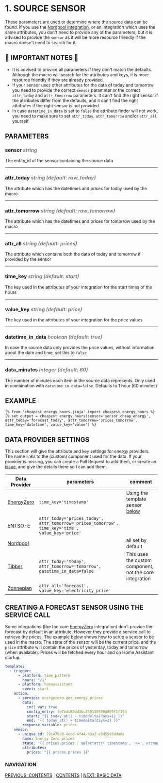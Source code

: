 # 1. SOURCE SENSOR

These parameters are used to determine where the source data can be found. If you use the [Nordpool integration](https://github.com/custom-components/nordpool), or an integration which uses the same attributes, you don't need to provide any of the parameters, but it is advised to provide the `sensor` as it will be more resource friendly if the macro doesn't need to search for it.

## 🚨 IMPORTANT NOTES 🚨
* It is advised to provice all parameters if they don't match the defaults. Although the macro will search for the attributes and keys, it is more resource friendly if they are already provided.
* If your sensor uses other attributes for the data of today and tomorrow you need to provide the correct `sensor` parameter or the correct `attr_today` and `attr_tomorrow` parameters. It can't find the right sensor if the atrributes differ from the defaults, and it can't find the right attributes if the right sensor is not provided.
* In case `datetime_in_data` is set to `false` the attribute finder will not work, you need to make sure to set `attr_today`, `attr_tomorrow` and/or `attr_all` yourself.

## PARAMETERS

### **sensor** <span style="color:grey">_string_</span>
The entity_id of the sensor containing the source data
***
### **attr_today** <span style="color:grey">_string (default: raw_today)_</span>
The attribute which has the datetimes and prices for today used by the macro
***
### **attr_tomorrow** <span style="color:grey">_string (default: raw_tomorrow)_</span>
The attribute which has the datetimes and prices for tomorrow used by the macro
***
### **attr_all** <span style="color:grey">_string (default: prices)_</span>
The attribute which contains both the data of today and tomorrow if provided by the sensor
***
### **time_key** <span style="color:grey">_string (default: start)_</span>
The key used in the attributes of your integration for the start times of the hours
***
### **value_key** <span style="color:grey">_string (default: price)_</span>
The key used in the attributes of your integration for the price values
***
### **datetime_in_data** <span style="color:grey">_boolean (default: true)_</span>
In case the source data only provides the price values, without information about the date and time, set this to `false`
***
### **data_minutes** <span style="color:grey">_integer (default: 60)_</span>
The number of minutes each item in the source data represents. Only used in combination with `datetime_in_data=false`. Defaults to 1 hour (60 minutes)

## EXAMPLE

```jinja
{% from 'cheapest_energy_hours.jinja' import cheapest_energy_hours %}
{% set output = cheapest_energy_hours(sensor='sensor.cheap_energy', attr_today='forecast_today', attr_tomorrow='prices_tomorrow', time_key='datetime', value_key='value') %}
```

## DATA PROVIDER SETTINGS

This section will give the attribute and key settings for energy providers. The name links to the (custom) component used for the data.
If your provider is missing, you can create a Pull Request to add them, or create an [issue](<https://github.com/TheFes/cheapest-energy-hours/issues/new>), and give the details there so I can add them.

|Data Provider|parameters|comment|
|---|---|---|
|[EnergyZero](<https://www.home-assistant.io/integrations/energyzero/>)|`time_key='timestamp'`|Using the template sensor [below](#creating-a-forecast-sensor-using-the-service-call)|
|[ENTSO-E](<https://github.com/JaccoR/hass-entso-e>)|`attr_today='prices_today', attr_tomorrow='prices_tomorrow', time_key='time', value_key='price'`||
|[Nordpool](<https://github.com/custom-components/nordpool>)||all set by default|
|[Tibber](<https://github.com/Danielhiversen/home_assistant_tibber_custom>)|`attr_today='today', attr_tomorrow='tomorrow', datetime_in_data=false`|This uses the custom component, not the core integration|
|[Zonneplan](<https://github.com/fsaris/home-assistant-zonneplan-one>)|`attr_all='forecast', value_key='electricity_price'`||

## CREATING A FORECAST SENSOR USING THE SERVICE CALL

Some integrations (like the core [EnergyZero](<https://www.home-assistant.io/integrations/energyzero/>) integration) don't provice the forecast by default in an attribute. However they provide a service call to retrieve the prices. The example below shows how to setup a sensor to be used in the macro. The state of the sensor will be the current price, and the `price` attribute will contain the prices of yesterday, today and tomorrow (when available). Prices will be fetched every hour and on Home Assistant startup.
```yaml
template:
  - trigger:
      - platform: time_pattern
        hours: "/1"
      - platform: homeassistant
        event: start
    action:
      - service: energyzero.get_energy_prices
        data:
          incl_vat: true
          config_entry: fe7bdc80dd3bc850138998d869f1f19d
          start: "{{ today_at() - timedelta(days=1) }}"
          end: "{{ today_at() + timedelta(days=2) }}"
        response_variable: prices
    sensor:
      - unique_id: 79c470d8-4ccd-4f44-b3a2-e3d59d5dda8a
        name: Energy Zero prices
        state: "{{ prices.prices | selectattr('timestamp', '<=', utcnow().strftime('%Y-%m-%d %H:%M:%S+00:00')) | map(attribute='price') | list | last }}"
        attributes:
          prices: "{{ prices.prices }}"
```

### NAVIGATION
[PREVIOUS: CONTENTS](./0-how-to.md) | [CONTENTS](0-how-to.md) | [NEXT: BASIC DATA](2-basic_data.md)
